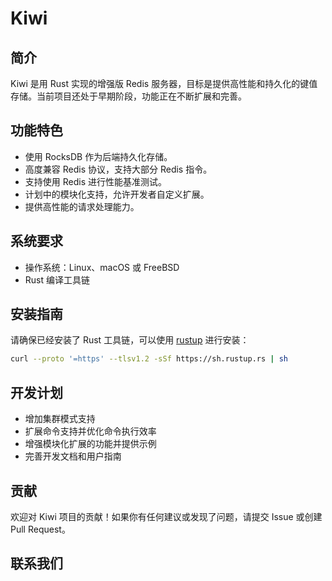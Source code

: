 # Kiwi

## 简介

Kiwi 是用 Rust 实现的增强版 Redis 服务器，目标是提供高性能和持久化的键值存储。当前项目还处于早期阶段，功能正在不断扩展和完善。

## 功能特色

- 使用 RocksDB 作为后端持久化存储。
- 高度兼容 Redis 协议，支持大部分 Redis 指令。
- 支持使用 Redis 进行性能基准测试。
- 计划中的模块化支持，允许开发者自定义扩展。
- 提供高性能的请求处理能力。

## 系统要求

- 操作系统：Linux、macOS 或 FreeBSD
- Rust 编译工具链

## 安装指南

请确保已经安装了 Rust 工具链，可以使用 [rustup](https://rustup.rs/) 进行安装：

```bash
curl --proto '=https' --tlsv1.2 -sSf https://sh.rustup.rs | sh
```

## 开发计划

- 增加集群模式支持
- 扩展命令支持并优化命令执行效率
- 增强模块化扩展的功能并提供示例
- 完善开发文档和用户指南

## 贡献

欢迎对 Kiwi 项目的贡献！如果你有任何建议或发现了问题，请提交 Issue 或创建 Pull Request。

## 联系我们
